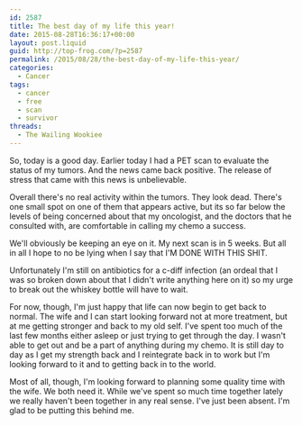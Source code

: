 ```yaml
---
id: 2587
title: The best day of my life this year!
date: 2015-08-28T16:36:17+00:00
layout: post.liquid
guid: http://top-frog.com/?p=2587
permalink: /2015/08/28/the-best-day-of-my-life-this-year/
categories:
  - Cancer
tags:
  - cancer
  - free
  - scan
  - survivor
threads:
  - The Wailing Wookiee
---
```

So, today is a good day. Earlier today I had a PET scan to evaluate the status of my tumors. And the news came back positive. The release of stress that came with this news is unbelievable. 

Overall there's no real activity within the tumors. They look dead. There's one small spot on one of them that appears active, but its so far below the levels of being concerned about that my oncologist, and the doctors that he consulted with, are comfortable in calling my chemo a success. 

We'll obviously be keeping an eye on it. My next scan is in 5 weeks. But all in all I hope to no be lying when I say that I'M DONE WITH THIS SHIT.

Unfortunately I'm still on antibiotics for a c-diff infection (an ordeal that I was so broken down about that I didn't write anything here on it) so my urge to break out the whiskey bottle will have to wait.

For now, though, I'm just happy that life can now begin to get back to normal. The wife and I can start looking forward not at more treatment, but at me getting stronger and back to my old self. I've spent too much of the last few months either asleep or just trying to get through the day. I wasn't able to get out and be a part of anything during my chemo. It is still day to day as I get my strength back and I reintegrate back in to work but I'm looking forward to it and to getting back in to the world. 

Most of all, though, I'm looking forward to planning some quality time with the wife. We both need it. While we've spent so much time together lately we really haven't been together in any real sense. I've just been absent. I'm glad to be putting this behind me.
